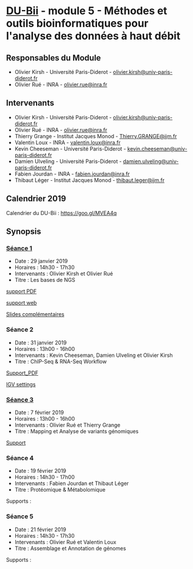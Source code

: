 # [DU-Bii](https://du-bii.github.io/accueil) - module 5 - Méthodes et outils bioinformatiques pour l'analyse des données à haut débit

## Responsables du Module
* Olivier Kirsh - Université Paris-Diderot - olivier.kirsh@univ-paris-diderot.fr
* Olivier Rué - INRA - olivier.rue@inra.fr

## Intervenants
* Olivier Kirsh - Université Paris-Diderot - olivier.kirsh@univ-paris-diderot.fr
* Olivier Rué - INRA - olivier.rue@inra.fr
* Thierry Grange - Institut Jacques Monod - Thierry.GRANGE@ijm.fr
* Valentin Loux - INRA - valentin.loux@inra.fr
* Kevin Cheeseman - Université Paris-Diderot - kevin.cheeseman@univ-paris-diderot.fr
* Damien Ulveling - Université Paris-Diderot - damien.ulveling@univ-paris-diderot.fr
* Fabien Jourdan - INRA - fabien.jourdan@inra.fr
* Thibaut Léger - Institut Jacques Monod - thibaut.leger@ijm.fr

## Calendrier 2019

Calendrier du DU-Bii : https://goo.gl/MVEA4q

## Synopsis

### [Séance 1](https://github.com/DU-Bii/module-5-Methodes-Outils/tree/master/seance1)

- Date : 29 janvier 2019
- Horaires : 14h30 - 17h30
- Intervenants : Olivier Kirsh et Olivier Rué
- Titre : Les bases de NGS

[support PDF](https://github.com/DU-Bii/module-5-Methodes-Outils/blob/master/seance1/seance1.pdf)

[support web](http://genome.jouy.inra.fr/~orue/module-5-Methodes-Outils/seance1/slides.html#/)

[Slides complémentaires](https://github.com/DU-Bii/module-5-Methodes-Outils/blob/master/seance1/DUBii2019-M5C1-SRA.pdf)

### Séance 2

- Date : 31 janvier 2019
- Horaires : 13h00 - 16h00
- Intervenants : Kevin Cheeseman, Damien Ulveling et Olivier Kirsh
- Titre : ChIP-Seq & RNA-Seq Workflow

[Support_PDF](https://github.com/DU-Bii/module-5-Methodes-Outils/blob/master/chip_rna_seq_DUBii.pdf)

[IGV settings](https://github.com/DU-Bii/module-5-Methodes-Outils/blob/master/IGV-settings-dubii.md)

### [Séance 3](https://github.com/DU-Bii/module-5-Methodes-Outils/tree/master/seance3)

- Date : 7 février 2019
- Horaires : 13h00 - 16h00
- Intervenants : Olivier Rué et Thierry Grange
- Titre : Mapping et Analyse de variants génomiques

[Support](https://docs.google.com/presentation/d/10HM_pAU7OFMPHVUam-3e6uKB_rZbpc1QHaEuqmZGzTs/edit#slide=id.g4f4444721c_0_90)

### Séance 4

- Date : 19 février 2019
- Horaires : 14h30 - 17h00
- Intervenants : Fabien Jourdan et Thibaut Léger
- Titre : Protéomique & Métabolomique

Supports :

### Séance 5

- Date : 21 février 2019
- Horaires : 14h30 - 17h30
- Intervenants : Olivier Rué et Valentin Loux
- Titre : Assemblage et Annotation de génomes

Supports :
